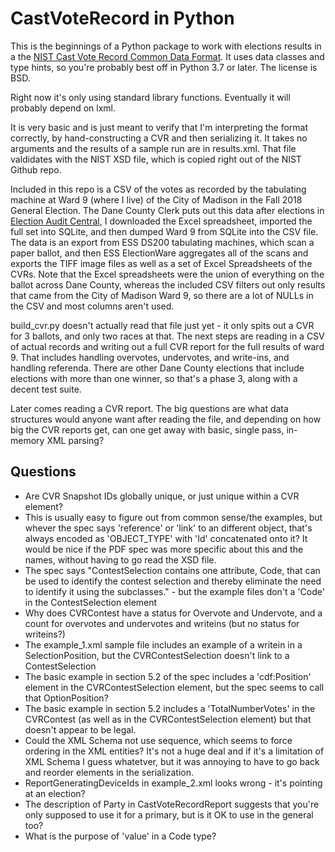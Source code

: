 # CastVoteRecord in Python

This is the beginnings of a Python package to work with elections results in a the [NIST Cast Vote Record Common Data Format](https://pages.nist.gov/CastVoteRecords/). It uses data classes and type hints, so you're probably best off in Python 3.7 or later. The license is BSD.

Right now it's only using standard library functions. Eventually it will probably depend on lxml. 

It is very basic and is just meant to verify that I'm interpreting the format correctly, by hand-constructing a CVR and then serializing it. It takes no arguments and the results of a sample run are in results.xml. That file valdidates with the NIST XSD file, which is copied right out of the NIST Github repo.

Included in this repo is a CSV of the votes as recorded by the tabulating machine at Ward 9 (where I live) of the City of Madison in the Fall 2018 General Election. The Dane County Clerk puts out this data after elections in [Election Audit Central](https://elections.countyofdane.com/Election-Auditing), I downloaded the Excel spreadsheet, imported the full set into SQLite, and then dumped Ward 9 from SQLite into the CSV file. The data is an export from ESS DS200 tabulating machines, which scan a paper ballot, and then ESS ElectionWare aggregates all of the scans and exports the TIFF image files as well as a set of Excel Spreadsheets of the CVRs. Note that the Excel spreadsheets were the union of everything on the ballot across Dane County, whereas the included CSV filters out only results that came from the City of Madison Ward 9, so there are a lot of NULLs in the CSV and most columns aren't used. 

build_cvr.py doesn't actually read that file just yet - it only spits out a CVR for 3 ballots, and only two races at that. The next steps are reading in a CSV of actual records and writing out a full CVR report for the full results of ward 9. That includes handling overvotes, undervotes, and write-ins, and handling referenda. There are other Dane County elections that include elections with more than one winner, so that's a phase 3, along with a decent test suite.

Later comes reading a CVR report. The big questions are what data structures would anyone want after reading the file, and depending on how big the CVR reports get, can one get away with basic, single pass, in-memory XML parsing?

## Questions
* Are CVR Snapshot IDs globally unique, or just unique within a CVR element?
* This is usually easy to figure out from common sense/the examples, but whever the spec says 'reference' or 'link' to an different object, that's always encoded as 'OBJECT_TYPE' with 'Id' concatenated onto it? It would be nice if the PDF spec was more specific about this and the names, without having to go read the XSD file. 
* The spec says "ContestSelection contains one attribute, Code, that can be used to identify the contest selection and thereby eliminate the need to identify it using the subclasses." - but the example files don't a 'Code' in the ContestSelection element
* Why does CVRContest have a status for Overvote and Undervote, and a count for overvotes and undervotes and writeins (but no status for writeins?) 
* The example_1.xml sample file includes an example of a writein in a SelectionPosition, but the CVRContestSelection doesn't link to a ContestSelection
* The basic example in section 5.2 of the spec includes a 'cdf:Position' element in the CVRContestSelection element, but the spec seems to call that OptionPosition?
* The basic example in section 5.2 includes a 'TotalNumberVotes' in the CVRContest (as well as in the CVRContestSelection element) but that doesn't appear to be legal.
* Could the XML Schema not use sequence, which seems to force ordering in the XML entities? It's not a huge deal and if it's a limitation of XML Schema I guess whatetver, but it was annoying to have to go back and reorder elements in the serialization. 
* ReportGeneratingDeviceIds in example_2.xml looks wrong - it's pointing at an election?
* The description of Party in CastVoteRecordReport suggests that you're only supposed to use it for a primary, but is it OK to use in the general too?
* What is the purpose of 'value' in a Code type?

